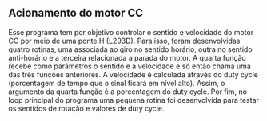 ## Acionamento do motor CC

Esse programa tem por objetivo controlar o sentido e velocidade
do motor CC por meio de uma ponte H (L293D). Para isso, foram
desenvolvidas quatro rotinas, uma associada ao giro no sentido
horário, outra no sentido anti-horário e a terceira relacionada
a parada do motor. A quarta função recebe como parâmetros o sentido
e a velocidade e só então chama uma das três funções anteriores.
A velocidade é calculada através do duty cycle (porcentagem de tempo
que o sinal ficará em nível alto). Assim, o argumento da quarta 
função é a porcentagem do duty cycle.
Por fim, no loop principal do programa uma pequena rotina foi
desenvolvida para testar os sentidos de rotação e valores de
duty cycle.
